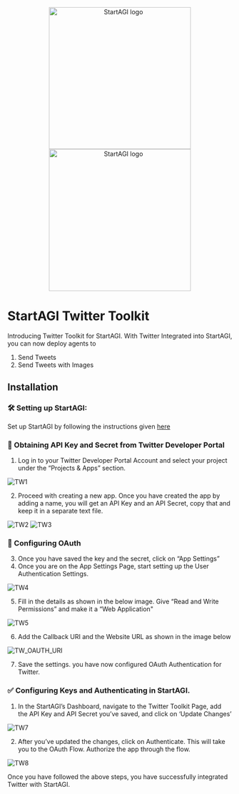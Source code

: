 <p align="center">
<a href="https://startagi.khulnasoft.com//#gh-light-mode-only">
<img src="https://startagi.khulnasoft.com/wp-content/uploads/2023/05/Logo-dark.svg" width="318px" alt="StartAGI logo" />
</a>
<a href="https://startagi.khulnasoft.com//#gh-dark-mode-only">
<img src="https://startagi.khulnasoft.com/wp-content/uploads/2023/05/Logo-light.svg" width="318px" alt="StartAGI logo" />
</a>
</p>

# StartAGI Twitter Toolkit

Introducing Twitter Toolkit for StartAGI. With Twitter Integrated into StartAGI, you can now deploy agents to

1. Send Tweets
2. Send Tweets with Images

## Installation

### 🛠️ Setting up StartAGI:

Set up StartAGI by following the instructions given [here](https://github.com/KhulnaSoft/StartAGI/blob/main/README.MD)

### 🔐 Obtaining API Key and Secret from Twitter Developer Portal

1. Log in to your Twitter Developer Portal Account and select your project under the “Projects & Apps” section.

![TW1](https://github.com/KhulnaSoft/StartAGI/assets/133874957/7ee7be42-2e20-4b44-beee-92b754031967)
  
2. Proceed with creating a new app. Once you have created the app by adding a name, you will get an API Key and an API Secret, copy that and keep it in a separate text file.

![TW2](https://github.com/KhulnaSoft/StartAGI/assets/133874957/4d0d91ec-d22c-4027-b472-d1bc1c692ac7)
![TW3](https://github.com/KhulnaSoft/StartAGI/assets/133874957/caf265e7-60ac-4a5e-be8b-4b2b9d0fdd15)


### 🚪 Configuring OAuth

3. Once you have saved the key and the secret, click on “App Settings”
4. Once you are on the App Settings Page, start setting up the User Authentication Settings. 

![TW4](https://github.com/KhulnaSoft/StartAGI/assets/133874957/5db07a1e-3104-4a83-8de8-2394d41268ca)

5. Fill in the details as shown in the below image. Give “Read and Write Permissions” and make it a “Web Application"
    
![TW5](https://github.com/KhulnaSoft/StartAGI/assets/133874957/08d322f3-b248-49e6-8e5c-85f8d84b9a5f)
    
6. Add the Callback URI and the Website URL as shown in the image below

![TW_OAUTH_URI](https://github.com/Phoenix2809/StartAGI/assets/133874957/66c555f5-0546-4961-acbd-acd393c52ecf)

7. Save the settings. you have now configured OAuth Authentication for Twitter.

 ### ✅ Configuring Keys and Authenticating in StartAGI.

1. In the StartAGI’s Dashboard, navigate to the Twitter Toolkit Page, add the API Key and API Secret you’ve saved, and click on ‘Update Changes’

![TW7](https://github.com/KhulnaSoft/StartAGI/assets/133874957/cab23842-e515-495a-b697-14587d832abc)

2. After you’ve updated the changes, click on Authenticate. This will take you to the OAuth Flow. Authorize the app through the flow. 

![TW8](https://github.com/KhulnaSoft/StartAGI/assets/133874957/62f877ac-dc1f-475d-9c5c-52040a197762)

Once you have followed the above steps, you have successfully integrated Twitter with StartAGI. 
